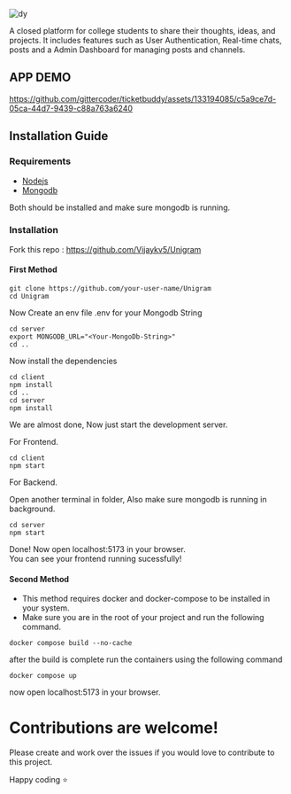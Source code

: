 
![dy](https://github.com/gittercoder/ticketbuddy/assets/133194085/5cc026b4-d86a-4d5d-9566-7376088376ef)


A closed platform for college students to share their thoughts, ideas, and projects. It includes features such as User Authentication, Real-time chats, posts and a Admin Dashboard for managing posts and channels. 

## APP DEMO





https://github.com/gittercoder/ticketbuddy/assets/133194085/c5a9ce7d-05ca-44d7-9439-c88a763a6240







## Installation Guide

### Requirements
- [Nodejs](https://nodejs.org/en/download)
- [Mongodb](https://www.mongodb.com/docs/manual/administration/install-community/)

Both should be installed and make sure mongodb is running.
### Installation
Fork this repo : https://github.com/Vijaykv5/Unigram
#### First Method
```shell
git clone https://github.com/your-user-name/Unigram
cd Unigram
```
Now Create an env file .env for your Mongodb String
```shell
cd server
export MONGODB_URL="<Your-MongoDb-String>"
cd ..
```

Now install the dependencies
```shell
cd client
npm install
cd ..
cd server
npm install
```
We are almost done, Now just start the development server.

For Frontend.
```shell
cd client
npm start
```
For Backend.

Open another terminal in folder, Also make sure mongodb is running in background.
```shell
cd server
npm start
```
Done! Now open localhost:5173 in your browser.
<br/>
You can see your frontend running sucessfully!

#### Second Method
- This method requires docker and docker-compose to be installed in your system.
- Make sure you are in the root of your project and run the following command.

```shell
docker compose build --no-cache
```
after the build is complete run the containers using the following command
```shell
docker compose up
```
now open localhost:5173 in your browser.


# Contributions are welcome! 

Please create and work over the issues if you would love to contribute to this project.

Happy coding ⭐
